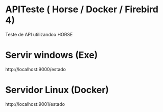 # APITeste ( Horse / Docker / Firebird 4)

Teste de API utilizandoo HORSE


# Servir windows (Exe)

  http://localhost:9000/estado

# Servidor Linux (Docker)

http://localhost:9001/estado
